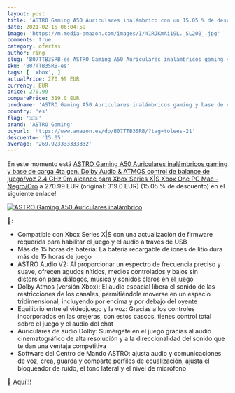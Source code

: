 ```yaml
---
layout: post
title: 'ASTRO Gaming A50 Auriculares inalámbrico con un 15.05 % de descuento'
date: 2021-02-15 06:04:59
image: 'https://m.media-amazon.com/images/I/41RJKmAi19L._SL200_.jpg'
comments: true
category: ofertas
author: ring
slug: 'B07TTB3SRB-es ASTRO Gaming A50 Auriculares inalámbricos gaming y base de...'
sku: 'B07TTB3SRB-es'
tags: [ 'xbox', ]
actualPrice: 270.99 EUR
currency: EUR
price: 270.99
comparePrice: 319.0 EUR
prodname: 'ASTRO Gaming A50 Auriculares inalámbricos gaming y base de carga  4ta gen.  Dolby Audio & ATMOS  control de balance de juego/voz  2.4 GHz  9m alcance para Xbox Series X|S  Xbox One  PC  Mac -Negro/Oro'
country: 'es'
flag: '🇪🇸'
brand: 'ASTRO Gaming'
buyurl: 'https://www.amazon.es/dp/B07TTB3SRB/?tag=tolees-21'
descuento: '15.05'
average: '269.923333333332'
---
```


En este momento está [ASTRO Gaming A50 Auriculares inalámbricos gaming y base de carga  4ta gen.  Dolby Audio & ATMOS  control de balance de juego/voz  2.4 GHz  9m alcance para Xbox Series X|S  Xbox One  PC  Mac -Negro/Oro](https://www.amazon.es/dp/B07TTB3SRB/?tag=tolees-21) a 270.99 EUR (original: 319.0 EUR) (15.05 %  de descuento) en el siguiente enlace!

[![ASTRO Gaming A50 Auriculares inalámbrico](https://m.media-amazon.com/images/I/41RJKmAi19L._SL200_.jpg)](https://www.amazon.es/dp/B07TTB3SRB/?tag=tolees-21)

🔎:

- Compatible con Xbox Series X|S con una actualización de firmware requerida para habilitar el juego y el audio a través de USB
- Más de 15 horas de batería: La batería recargable de iones de litio dura más de 15 horas de juego
- ASTRO Audio V2: Al proporcionar un espectro de frecuencia preciso y suave, ofrecen agudos nítidos, medios controlados y bajos sin distorsión para diálogos, música y sonidos claros en el juego
- Dolby Atmos (versión Xbox): El audio espacial libera el sonido de las restricciones de los canales, permitiéndole moverse en un espacio tridimensional, incluyendo por encima y por debajo del oyente
- Equilibrio entre el videojuego y la voz: Gracias a los controles incorporados en las orejeras, con estos cascos, tienes control total sobre el juego y el audio del chat
- Auriculares de audio Dolby: Sumérgete en el juego gracias al audio cinematográfico de alta resolución y a la direccionalidad del sonido que te dan una ventaja competitiva
- Software del Centro de Mando ASTRO: ajusta audio y comunicaciones de voz, crea, guarda y comparte perfiles de ecualización, ajusta el bloqueador de ruido, el tono lateral y el nivel de micrófono

[🛒 Aquí!!!](https://www.amazon.es/dp/B07TTB3SRB/?tag=tolees-21)

